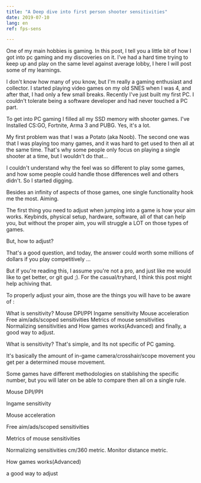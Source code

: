 ```yaml
---
title: "A Deep dive into first person shooter sensitivities"
date: 2019-07-10
lang: en
ref: fps-sens

---
```

One of my main hobbies is gaming. In this post, I tell you a little bit of how I got into pc gaming and my discoveries on it. I've had a hard time trying to keep up and play on the same level against average lobby, I here I will post some of my learnings.

I don't know how many of you know, but I'm really a gaming enthusiast and collector. I started playing video games on my old SNES when I was 4, and after that, I had only a few small breaks. Recently I've just built my first PC. I couldn't tolerate being a software developer and had never touched a PC part.

To get into PC gaming I filled all my SSD memory with shooter games. I've Installed CS:GO, Fortnite, Arma 3 and PUBG. Yes, it's a lot.

My first problem was that I was a Potato (aka Noob). The second one was that I was playing too many games, and it was hard to get used to then all at the same time. That's why some people only focus on playing a single shooter at a time, but I wouldn't do that...

I couldn't understand why the feel was so different to play some games, and how some people could handle those differences well and others didn't. So I started digging.

Besides an infinity of aspects of those games, one single functionality hook me the most. Aiming.

The first thing you need to adjust when jumping into a game is how your aim works. Keybinds, physical setup, hardware, software, all of that can help you, but without the proper aim, you will struggle a LOT on those types of games.

But, how to adjust?

That's a good question, and today, the answer could worth some millions of dollars if you play competitively ...

But if you're reading this, I assume you're not a pro, and just like me would like to get better, or git gud ;). For the casual/tryhard, I think this post might help achiving that.

To properly adjust your aim, those are the things you will have to be aware of :

What is sensitivity?
Mouse DPI/PPI
Ingame sensitivity
Mouse acceleration
Free aim/ads/scoped sensitivities
Metrics of mouse sensitivities
Normalizing sensitivities  and
How games works(Advanced)
and finally, a good way to adjust.


What is sensitivity?
That's simple, and Its not specific of PC gaming.

It's basically the amount of in-game camera/crosshair/scope movement you get per a determined mouse movement.

Some games have different methodologies on stablishing the specific number, but you will later on be able to compare then all on a single rule.

Mouse DPI/PPI

Ingame sensitivity

Mouse acceleration

Free aim/ads/scoped sensitivities

Metrics of mouse sensitivities

Normalizing sensitivities
cm/360 metric.
Monitor distance metric.

How games works(Advanced)

a good way to adjust
